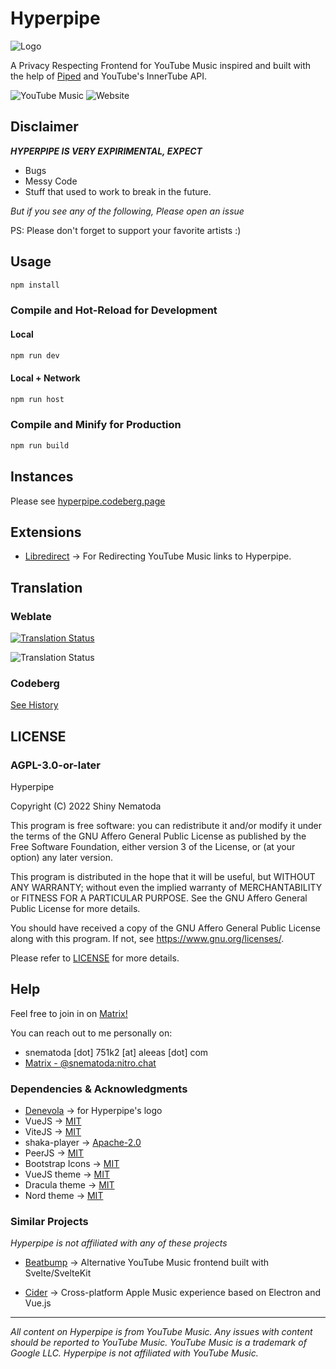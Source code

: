 # Hyperpipe

![Logo](https://codeberg.org/Hyperpipe/Hyperpipe/raw/branch/main/public/android-chrome-192x192.png)

A Privacy Respecting Frontend for YouTube Music inspired and built with the help of [Piped][piped] and YouTube's InnerTube API.

![YouTube Music](https://img.shields.io/badge/youtube-music-red?style=for-the-badge&logo=youtube-music)
![Website](https://img.shields.io/website?down_color=red&down_message=offline&label=status&style=for-the-badge&up_color=cornflowerblue&up_message=online&url=https%3A%2F%2Fhyperpipe.surge.sh)

## Disclaimer

**_HYPERPIPE IS VERY EXPIRIMENTAL, EXPECT_**

- Bugs
- Messy Code
- Stuff that used to work to break in the future.

_But if you see any of the following, Please open an issue_

PS: Please don't forget to support your favorite artists :)

## Usage

```sh
npm install
```

### Compile and Hot-Reload for Development

#### Local

```sh
npm run dev
```

#### Local + Network

```sh
npm run host
```

### Compile and Minify for Production

```sh
npm run build
```

## Instances

Please see [hyperpipe.codeberg.page](https://hyperpipe.codeberg.page)

## Extensions

- [Libredirect](https://codeberg.org/LibRedirect/libredirect) -> For Redirecting YouTube Music links to Hyperpipe.

## Translation

### Weblate

[![Translation Status](https://hosted.weblate.org/widgets/hyperpipe/-/open-graph.png)](https://hosted.weblate.org/engage/hyperpipe/)

![Translation Status](https://hosted.weblate.org/widgets/hyperpipe/-/multi-auto.svg)

### Codeberg

[See History](https://codeberg.org/Hyperpipe/Hyperpipe/pulls?q=&type=all&labels=69451)

## LICENSE

### AGPL-3.0-or-later

Hyperpipe

Copyright (C) 2022  Shiny Nematoda

This program is free software: you can redistribute it and/or modify
it under the terms of the GNU Affero General Public License as
published by the Free Software Foundation, either version 3 of the
License, or (at your option) any later version.

This program is distributed in the hope that it will be useful,
but WITHOUT ANY WARRANTY; without even the implied warranty of
MERCHANTABILITY or FITNESS FOR A PARTICULAR PURPOSE.  See the
GNU Affero General Public License for more details.

You should have received a copy of the GNU Affero General Public License along with this program. If not, see <https://www.gnu.org/licenses/>.

Please refer to [LICENSE][license] for more details.

## Help

Feel free to join in on [Matrix!](https://matrix.to/#/#hyperpipe:nitro.chat)

You can reach out to me personally on:

- snematoda [dot] 751k2 [at] aleeas [dot] com
- [Matrix - @snematoda:nitro.chat](https://matrix.to/#/@snematoda:nitro.chat)

### Dependencies & Acknowledgments

- [Denevola](https://codeberg.org/Hyperpipe/Hyperpipe/pulls/22) -> for Hyperpipe's logo
- VueJS -> [MIT][vue]
- ViteJS -> [MIT][vite]
- shaka-player -> [Apache-2.0][shaka]
- PeerJS -> [MIT][peer]
- Bootstrap Icons -> [MIT][bi]
- VueJS theme -> [MIT][vuetheme]
- Dracula theme -> [MIT][dracula]
- Nord theme -> [MIT][nord]


### Similar Projects

*Hyperpipe is not affiliated with any of these projects*

- [Beatbump](https://github.com/snuffyDev/Beatbump) -> Alternative YouTube Music frontend built with Svelte/SvelteKit

- [Cider](https://github.com/ciderapp/Cider) -> Cross-platform Apple Music experience based on Electron and Vue.js

---

*All content on Hyperpipe is from YouTube Music. Any issues with content should be reported to YouTube Music. YouTube Music is a trademark of Google LLC. Hyperpipe is not affiliated with YouTube Music.*

[hypipe]: https://hyperpipe.surge.sh
[piped]: https://piped.kavin.rocks
[license]: https://codeberg.org/Hyperpipe/Hyperpipe/src/branch/main/LICENSE.md
[vue]: https://github.com/vuejs/core/blob/main/LICENSE
[vite]: https://github.com/vitejs/vite/blob/main/LICENSE
[bi]: https://github.com/twbs/icons/blob/main/LICENSE.md
[peer]: https://github.com/peers/peerjs/blob/master/LICENSE
[shaka]: https://github.com/shaka-project/shaka-player/blob/main/LICENSE
[nord]: https://github.com/arcticicestudio/nord/blob/develop/LICENSE.md
[vuetheme]: https://github.com/vuejs/theme/blob/main/LICENSE
[dracula]: https://github.com/dracula/dracula-theme/blob/master/LICENSE
